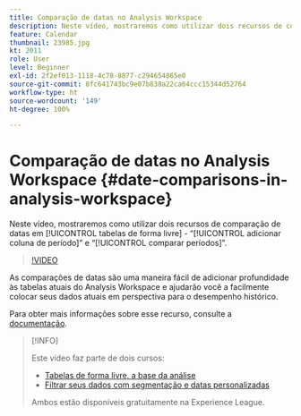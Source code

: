 ```yaml
---
title: Comparação de datas no Analysis Workspace
description: Neste vídeo, mostraremos como utilizar dois recursos de comparação de datas em tabelas de forma livre - “adicionar coluna de período” e “comparar períodos”.
feature: Calendar
thumbnail: 23985.jpg
kt: 2011
role: User
level: Beginner
exl-id: 2f2ef013-1118-4c78-8877-c294654865e0
source-git-commit: 8fc641743bc9e07b838a22ca64ccc15344d52764
workflow-type: ht
source-wordcount: '149'
ht-degree: 100%

---
```


# Comparação de datas no Analysis Workspace {#date-comparisons-in-analysis-workspace}

Neste vídeo, mostraremos como utilizar dois recursos de comparação de datas em [!UICONTROL tabelas de forma livre] - “[!UICONTROL adicionar coluna de período]” e “[!UICONTROL comparar períodos]”.

>[!VIDEO](https://video.tv.adobe.com/v/23985/?quality=12&learn=on)

As comparações de datas são uma maneira fácil de adicionar profundidade às tabelas atuais do Analysis Workspace e ajudarão você a facilmente colocar seus dados atuais em perspectiva para o desempenho histórico.

Para obter mais informações sobre esse recurso, consulte a [documentação](https://experienceleague.adobe.com/docs/analytics/analyze/analysis-workspace/components/calendar-date-ranges/time-comparison.html?lang=pt-BR).

>[!INFO]
>
> Este vídeo faz parte de dois cursos:
>
> * [Tabelas de forma livre, a base da análise](https://experienceleague.adobe.com/?recommended=Analytics-U-1-2020.3)
> * [Filtrar seus dados com segmentação e datas personalizadas](https://experienceleague.adobe.com/?recommended=Analytics-U-1-2021.1.filterdata&amp;lang=pt-BR)
>
> Ambos estão disponíveis gratuitamente na Experience League.
